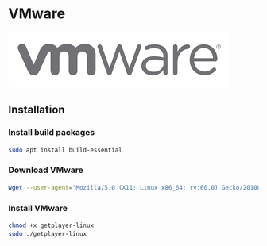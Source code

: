 # VMware

![Screenshot](../img/tools/vmware.png)

## Installation

### Install build packages

``` sh
sudo apt install build-essential
```

### Download VMware

``` sh
wget --user-agent="Mozilla/5.0 (X11; Linux x86_64; rv:60.0) Gecko/20100101 Firefox/60.0" https://www.vmware.com/go/getplayer-linux
```
### Install VMware

``` sh
chmod +x getplayer-linux
sudo ./getplayer-linux
```
